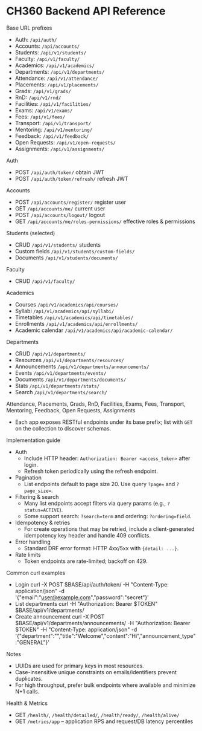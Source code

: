 # CH360 Backend API Reference

Base URL prefixes
- Auth: `/api/auth/`
- Accounts: `/api/accounts/`
- Students: `/api/v1/students/`
- Faculty: `/api/v1/faculty/`
- Academics: `/api/v1/academics/`
- Departments: `/api/v1/departments/`
- Attendance: `/api/v1/attendance/`
- Placements: `/api/v1/placements/`
- Grads: `/api/v1/grads/`
- RnD: `/api/v1/rnd/`
- Facilities: `/api/v1/facilities/`
- Exams: `/api/v1/exams/`
- Fees: `/api/v1/fees/`
- Transport: `/api/v1/transport/`
- Mentoring: `/api/v1/mentoring/`
- Feedback: `/api/v1/feedback/`
- Open Requests: `/api/v1/open-requests/`
- Assignments: `/api/v1/assignments/`

Auth
- POST `/api/auth/token/` obtain JWT
- POST `/api/auth/token/refresh/` refresh JWT

Accounts
- POST `/api/accounts/register/` register user
- GET `/api/accounts/me/` current user
- POST `/api/accounts/logout/` logout
- GET `/api/accounts/me/roles-permissions/` effective roles & permissions

Students (selected)
- CRUD `/api/v1/students/` students
- Custom fields `/api/v1/students/custom-fields/`
- Documents `/api/v1/students/documents/`

Faculty
- CRUD `/api/v1/faculty/`

Academics
- Courses `/api/v1/academics/api/courses/`
- Syllabi `/api/v1/academics/api/syllabi/`
- Timetables `/api/v1/academics/api/timetables/`
- Enrollments `/api/v1/academics/api/enrollments/`
- Academic calendar `/api/v1/academics/api/academic-calendar/`

Departments
- CRUD `/api/v1/departments/`
- Resources `/api/v1/departments/resources/`
- Announcements `/api/v1/departments/announcements/`
- Events `/api/v1/departments/events/`
- Documents `/api/v1/departments/documents/`
- Stats `/api/v1/departments/stats/`
- Search `/api/v1/departments/search/`

Attendance, Placements, Grads, RnD, Facilities, Exams, Fees, Transport, Mentoring, Feedback, Open Requests, Assignments
- Each app exposes RESTful endpoints under its base prefix; list with `GET` on the collection to discover schemas.

Implementation guide
- Auth
  - Include HTTP header: `Authorization: Bearer <access_token>` after login.
  - Refresh token periodically using the refresh endpoint.
- Pagination
  - List endpoints default to page size 20. Use query `?page=` and `?page_size=`.
- Filtering & search
  - Many list endpoints accept filters via query params (e.g., `?status=ACTIVE`).
  - Some support search: `?search=term` and ordering: `?ordering=field`.
- Idempotency & retries
  - For create operations that may be retried, include a client-generated idempotency key header and handle 409 conflicts.
- Error handling
  - Standard DRF error format: HTTP 4xx/5xx with `{detail: ...}`.
- Rate limits
  - Token endpoints are rate-limited; backoff on 429.

Common curl examples
- Login
  curl -X POST $BASE/api/auth/token/ -H "Content-Type: application/json" -d '{"email":"user@example.com","password":"secret"}'
- List departments
  curl -H "Authorization: Bearer $TOKEN" $BASE/api/v1/departments/
- Create announcement
  curl -X POST $BASE/api/v1/departments/announcements/ -H "Authorization: Bearer $TOKEN" -H "Content-Type: application/json" -d '{"department":"<uuid>","title":"Welcome","content":"Hi","announcement_type":"GENERAL"}'

Notes
- UUIDs are used for primary keys in most resources.
- Case-insensitive unique constraints on emails/identifiers prevent duplicates.
- For high throughput, prefer bulk endpoints where available and minimize N+1 calls.

Health & Metrics
- GET `/health/`, `/health/detailed/`, `/health/ready/`, `/health/alive/`
- GET `/metrics/app` – application RPS and request/DB latency percentiles